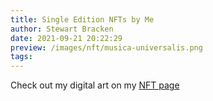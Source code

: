 ```yaml
---
title: Single Edition NFTs by Me
author: Stewart Bracken
date: 2021-09-21 20:22:29
preview: /images/nft/musica-universalis.png
tags:
---
```

Check out my digital art on my [NFT page](/nft)